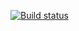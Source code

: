 [![Build status](https://ci.appveyor.com/api/projects/status/tjt3o396x46vr7nr?svg=true)](https://ci.appveyor.com/project/Bln2108/taskat-five)
